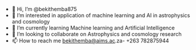- 👋 Hi, I’m @bekithemba875
- 👀 I’m interested in application of machine learning and AI in astrophysics and cosmology
- 🌱 I’m currently learning Machine learning and Artificial Intelligence
- 💞️ I’m looking to collaborate on Astrophysics and cosmology research
- 📫 How to reach me bekithemba@aims.ac.za- +263 782875944

<!---
bekithemba875/bekithemba875 is a ✨ special ✨ repository because its `README.md` (this file) appears on your GitHub profile.
You can click the Preview link to take a look at your changes.
--->
